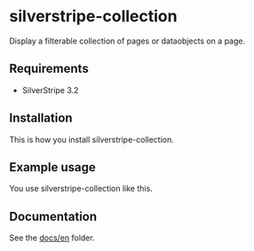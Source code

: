# silverstripe-collection

Display a filterable collection of pages or dataobjects on a page.

## Requirements

- SilverStripe 3.2

## Installation

This is how you install silverstripe-collection.

## Example usage

You use silverstripe-collection like this.

## Documentation

See the [docs/en](docs/en/index.md) folder.
